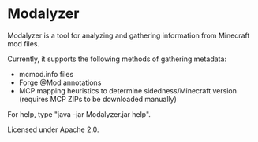 # Modalyzer

Modalyzer is a tool for analyzing and gathering information from Minecraft mod files.

Currently, it supports the following methods of gathering metadata:

* mcmod.info files
* Forge @Mod annotations
* MCP mapping heuristics to determine sidedness/Minecraft version (requires MCP ZIPs to be downloaded manually)

For help, type "java -jar Modalyzer.jar help".

Licensed under Apache 2.0.
